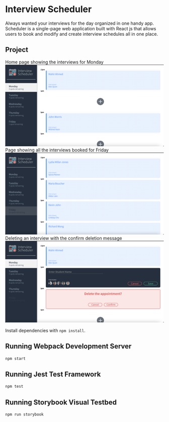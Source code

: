 # Interview Scheduler
Always wanted your interviews for the day organized in one handy app. Scheduler is a single-page web application built with React js that allows users to book and modify and create interview schedules all in one place.

## Project 
Home page showing the interviews for Monday
![](https://github.com/Mahir45/scheduler/blob/master/public/images/Screen%20Shot%202021-12-16%20at%205.04.46%20PM.png?raw=true)
Page showing all the interviews booked for Friday
![](https://github.com/Mahir45/scheduler/blob/master/public/images/Screen%20Shot%202021-12-16%20at%205.05.18%20PM.png?raw=true)
Deleting an interview with the confirm deletion message
![](https://github.com/Mahir45/scheduler/blob/master/public/images/Screen%20Shot%202021-12-16%20at%205.08.28%20PM.png?raw=true)

Install dependencies with `npm install`.

## Running Webpack Development Server

```sh
npm start
```

## Running Jest Test Framework

```sh
npm test
```

## Running Storybook Visual Testbed

```sh
npm run storybook
```

